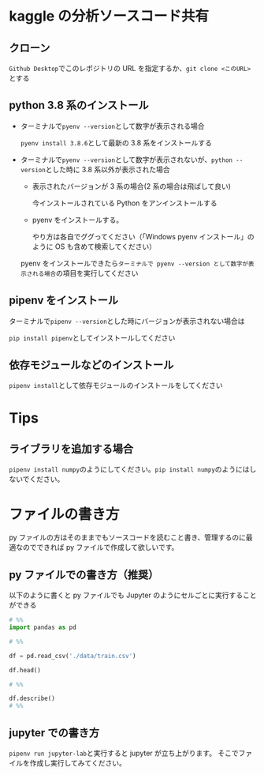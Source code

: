 # kaggle の分析ソースコード共有

## クローン

`Github Desktop`でこのレポジトリの URL を指定するか、`git clone <このURL>`とする

## python 3.8 系のインストール

- ターミナルで`pyenv --version`として数字が表示される場合

  `pyenv install 3.8.6`として最新の 3.8 系をインストールする

- ターミナルで`pyenv --version`として数字が表示されないが、`python --version`とした時に 3.8 系以外が表示された場合

  - 表示されたバージョンが 3 系の場合(2 系の場合は飛ばして良い)

    今インストールされている Python をアンインストールする

  - pyenv をインストールする。

    やり方は各自でググってください（「Windows pyenv インストール」のように OS も含めて検索してください）

  pyenv をインストールできたら`ターミナルで pyenv --version として数字が表示される場合`の項目を実行してください

## pipenv をインストール

ターミナルで`pipenv --version`とした時にバージョンが表示されない場合は

`pip install pipenv`としてインストールしてください

## 依存モジュールなどのインストール

`pipenv install`として依存モジュールのインストールをしてください

# Tips

## ライブラリを追加する場合

`pipenv install numpy`のようにしてください。`pip install numpy`のようにはしないでください。

# ファイルの書き方

py ファイルの方はそのままでもソースコードを読むこと書き、管理するのに最適なのでできれば py ファイルで作成して欲しいです。

## py ファイルでの書き方（推奨）

以下のように書くと py ファイルでも Jupyter のようにセルごとに実行することができる

```python
# %%
import pandas as pd

# %%

df = pd.read_csv('./data/train.csv')

df.head()

# %%

df.describe()
# %%

```

## jupyter での書き方

`pipenv run jupyter-lab`と実行すると jupyter が立ち上がります。
そこでファイルを作成し実行してみてください。
